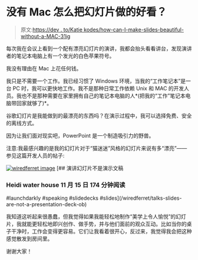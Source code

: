# 没有 Mac 怎么把幻灯片做的好看？

> 原文:[https://dev . to/Katie kodes/how-can-I-make-slides-beautiful-without-a-MAC-31ig](https://dev.to/katiekodes/how-can-i-make-slides-beautiful-without-a-mac-31ig)

每次我在会议上看到一个配有漂亮幻灯片的演讲，我都会抬头看看讲台，发现演讲者的笔记本电脑上有一个发光的白色苹果符号。

我没有理由在 Mac 上花任何钱。

我只是不需要一个工作。我已经习惯了 Windows 环境，当我的“工作笔记本”是一台 PC 时，我可以更快地工作。我不是那种日常工作依赖 Unix 和 MAC 的开发人员。我也不是那种需要在家里拥有自己的笔记本电脑的人*(把我的“工作”笔记本电脑带回家就够了)*。

谷歌幻灯片是我能做到的最漂亮的东西吗？在演示过程中，我可以选择免费、安全的离线方式。

因为让我们面对现实吧，PowerPoint 是一个制造吸引力的野兽。

注意:我最感兴趣的是我的幻灯片对于“猫迷迷”风格的幻灯片来说有多“漂亮”——参见这篇开发人员的帖子:

[![wiredferret image](../Images/e299f16ea38a1f6d477500e934c587f1.png)](/wiredferret) [## 演讲幻灯片不是演示文稿

### Heidi water house 11 月 15 日 174 分钟阅读

#launchdarkly #speaking #slidedecks #slides](/wiredferret/talks-slides-are-not-a-presentation-deck-ob)

我知道这听起来很愚蠢，但我觉得如果我能轻松地制作“美学上令人愉悦”的幻灯片，我就能更轻松地即兴创作、做手势，并与他们面前的观众互动。比如当你的桌子干净时，工作会变得更容易。它们让我看着很开心，反过来，我觉得我会把这种感觉散发到房间里。

谢谢大家！